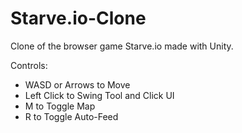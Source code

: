 # Starve.io-Clone
 Clone of the browser game Starve.io made with Unity.

 Controls:
 - WASD or Arrows to Move
 - Left Click to Swing Tool and Click UI
 - M to Toggle Map
 - R to Toggle Auto-Feed 